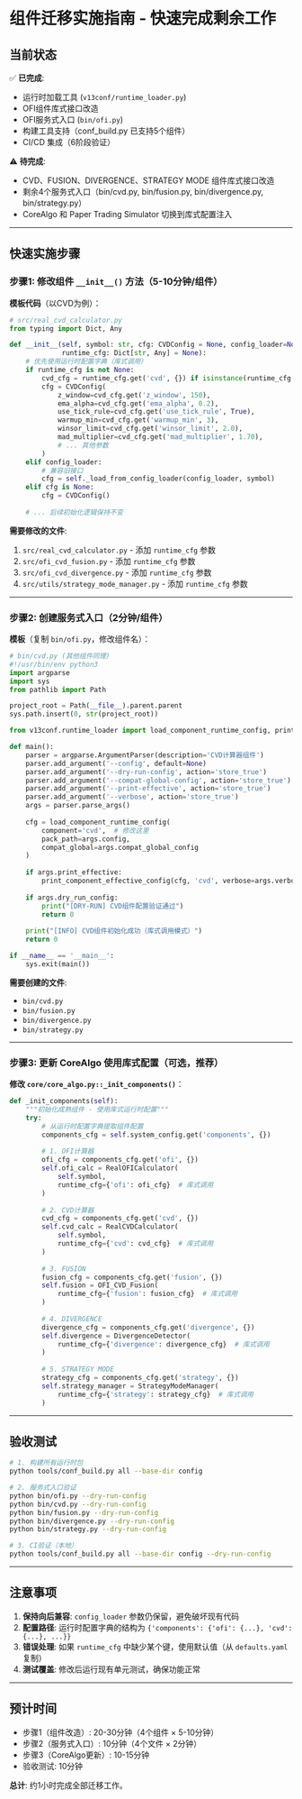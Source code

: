 # 组件迁移实施指南 - 快速完成剩余工作

## 当前状态

✅ **已完成**:
- 运行时加载工具 (`v13conf/runtime_loader.py`)
- OFI组件库式接口改造
- OFI服务式入口 (`bin/ofi.py`)
- 构建工具支持（conf_build.py 已支持5个组件）
- CI/CD 集成（6阶段验证）

⚠️ **待完成**:
- CVD、FUSION、DIVERGENCE、STRATEGY MODE 组件库式接口改造
- 剩余4个服务式入口（bin/cvd.py, bin/fusion.py, bin/divergence.py, bin/strategy.py）
- CoreAlgo 和 Paper Trading Simulator 切换到库式配置注入

---

## 快速实施步骤

### 步骤1: 修改组件 `__init__()` 方法（5-10分钟/组件）

**模板代码**（以CVD为例）：

```python
# src/real_cvd_calculator.py
from typing import Dict, Any

def __init__(self, symbol: str, cfg: CVDConfig = None, config_loader=None, 
             runtime_cfg: Dict[str, Any] = None):
    # 优先使用运行时配置字典（库式调用）
    if runtime_cfg is not None:
        cvd_cfg = runtime_cfg.get('cvd', {}) if isinstance(runtime_cfg, dict) else {}
        cfg = CVDConfig(
            z_window=cvd_cfg.get('z_window', 150),
            ema_alpha=cvd_cfg.get('ema_alpha', 0.2),
            use_tick_rule=cvd_cfg.get('use_tick_rule', True),
            warmup_min=cvd_cfg.get('warmup_min', 3),
            winsor_limit=cvd_cfg.get('winsor_limit', 2.0),
            mad_multiplier=cvd_cfg.get('mad_multiplier', 1.70),
            # ... 其他参数
        )
    elif config_loader:
        # 兼容旧接口
        cfg = self._load_from_config_loader(config_loader, symbol)
    elif cfg is None:
        cfg = CVDConfig()
    
    # ... 后续初始化逻辑保持不变
```

**需要修改的文件**:
1. `src/real_cvd_calculator.py` - 添加 `runtime_cfg` 参数
2. `src/ofi_cvd_fusion.py` - 添加 `runtime_cfg` 参数
3. `src/ofi_cvd_divergence.py` - 添加 `runtime_cfg` 参数
4. `src/utils/strategy_mode_manager.py` - 添加 `runtime_cfg` 参数

---

### 步骤2: 创建服务式入口（2分钟/组件）

**模板**（复制 `bin/ofi.py`，修改组件名）：

```python
# bin/cvd.py (其他组件同理)
#!/usr/bin/env python3
import argparse
import sys
from pathlib import Path

project_root = Path(__file__).parent.parent
sys.path.insert(0, str(project_root))

from v13conf.runtime_loader import load_component_runtime_config, print_component_effective_config

def main():
    parser = argparse.ArgumentParser(description='CVD计算器组件')
    parser.add_argument('--config', default=None)
    parser.add_argument('--dry-run-config', action='store_true')
    parser.add_argument('--compat-global-config', action='store_true')
    parser.add_argument('--print-effective', action='store_true')
    parser.add_argument('--verbose', action='store_true')
    args = parser.parse_args()
    
    cfg = load_component_runtime_config(
        component='cvd',  # 修改这里
        pack_path=args.config,
        compat_global=args.compat_global_config
    )
    
    if args.print_effective:
        print_component_effective_config(cfg, 'cvd', verbose=args.verbose)
    
    if args.dry_run_config:
        print("[DRY-RUN] CVD组件配置验证通过")
        return 0
    
    print("[INFO] CVD组件初始化成功（库式调用模式）")
    return 0

if __name__ == '__main__':
    sys.exit(main())
```

**需要创建的文件**:
- `bin/cvd.py`
- `bin/fusion.py`
- `bin/divergence.py`
- `bin/strategy.py`

---

### 步骤3: 更新 CoreAlgo 使用库式配置（可选，推荐）

**修改 `core/core_algo.py::_init_components()`**：

```python
def _init_components(self):
    """初始化成熟组件 - 使用库式运行时配置"""
    try:
        # 从运行时配置字典提取组件配置
        components_cfg = self.system_config.get('components', {})
        
        # 1. OFI计算器
        ofi_cfg = components_cfg.get('ofi', {})
        self.ofi_calc = RealOFICalculator(
            self.symbol,
            runtime_cfg={'ofi': ofi_cfg}  # 库式调用
        )
        
        # 2. CVD计算器
        cvd_cfg = components_cfg.get('cvd', {})
        self.cvd_calc = RealCVDCalculator(
            self.symbol,
            runtime_cfg={'cvd': cvd_cfg}  # 库式调用
        )
        
        # 3. FUSION
        fusion_cfg = components_cfg.get('fusion', {})
        self.fusion = OFI_CVD_Fusion(
            runtime_cfg={'fusion': fusion_cfg}  # 库式调用
        )
        
        # 4. DIVERGENCE
        divergence_cfg = components_cfg.get('divergence', {})
        self.divergence = DivergenceDetector(
            runtime_cfg={'divergence': divergence_cfg}  # 库式调用
        )
        
        # 5. STRATEGY MODE
        strategy_cfg = components_cfg.get('strategy', {})
        self.strategy_manager = StrategyModeManager(
            runtime_cfg={'strategy': strategy_cfg}  # 库式调用
        )
```

---

## 验收测试

```bash
# 1. 构建所有运行时包
python tools/conf_build.py all --base-dir config

# 2. 服务式入口验证
python bin/ofi.py --dry-run-config
python bin/cvd.py --dry-run-config
python bin/fusion.py --dry-run-config
python bin/divergence.py --dry-run-config
python bin/strategy.py --dry-run-config

# 3. CI验证（本地）
python tools/conf_build.py all --base-dir config --dry-run-config
```

---

## 注意事项

1. **保持向后兼容**: `config_loader` 参数仍保留，避免破坏现有代码
2. **配置路径**: 运行时配置字典的结构为 `{'components': {'ofi': {...}, 'cvd': {...}, ...}}`
3. **错误处理**: 如果 `runtime_cfg` 中缺少某个键，使用默认值（从 `defaults.yaml` 复制）
4. **测试覆盖**: 修改后运行现有单元测试，确保功能正常

---

## 预计时间

- 步骤1（组件改造）: 20-30分钟（4个组件 × 5-10分钟）
- 步骤2（服务式入口）: 10分钟（4个文件 × 2分钟）
- 步骤3（CoreAlgo更新）: 10-15分钟
- 验收测试: 10分钟

**总计**: 约1小时完成全部迁移工作。


